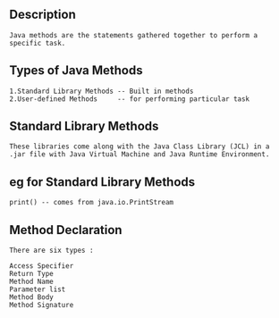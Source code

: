 ## Description
```
Java methods are the statements gathered together to perform a specific task.
```
## Types of Java Methods
```
1.Standard Library Methods -- Built in methods 
2.User-defined Methods     -- for performing particular task
```
## Standard Library Methods
```
These libraries come along with the Java Class Library (JCL) in a 
.jar file with Java Virtual Machine and Java Runtime Environment.
```
## eg for Standard Library Methods
```
print() -- comes from java.io.PrintStream
```
## Method Declaration
```
There are six types :

Access Specifier
Return Type
Method Name
Parameter list
Method Body
Method Signature
```

